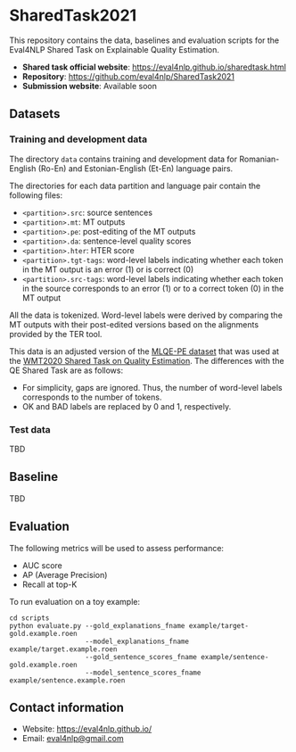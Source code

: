 # SharedTask2021

This repository contains the data, baselines and evaluation scripts for the Eval4NLP Shared Task on
Explainable Quality Estimation.

- **Shared task official website**: https://eval4nlp.github.io/sharedtask.html
- **Repository**: https://github.com/eval4nlp/SharedTask2021
- **Submission website**: Available soon

## Datasets

### Training and development data

The directory `data` contains training and development data for Romanian-English (Ro-En) and Estonian-English (Et-En)
language pairs.

The directories for each data partition and language pair contain the following files:

- `<partition>.src`: source sentences
- `<partition>.mt`: MT outputs
- `<partition>.pe`: post-editing of the MT outputs
- `<partition>.da`: sentence-level quality scores
- `<partition>.hter`: HTER score
- `<partition>.tgt-tags`: word-level labels indicating whether each token in the MT output is an error (1)
  or is correct (0)
- `<partition>.src-tags`: word-level labels indicating whether each token in the source corresponds to an error (1)
  or to a correct token (0) in the MT output

All the data is tokenized. Word-level labels were derived by comparing the MT outputs with their post-edited versions
based on the alignments provided by the TER tool.

This data is an adjusted version of the [MLQE-PE dataset](https://github.com/sheffieldnlp/mlqe-pe) that was used
at the [WMT2020 Shared Task on Quality Estimation](http://www.statmt.org/wmt20/quality-estimation-task.html).
The differences with the QE Shared Task are as follows:
- For simplicity, gaps are ignored. Thus, the number of word-level labels corresponds to the number of tokens.
- OK and BAD labels are replaced by 0 and 1, respectively.

### Test data

TBD

## Baseline

TBD

## Evaluation

The following metrics will be used to assess performance:
- AUC score
- AP (Average Precision)
- Recall at top-K

To run evaluation on a toy example:
```
cd scripts
python evaluate.py --gold_explanations_fname example/target-gold.example.roen 
                   --model_explanations_fname example/target.example.roen
                   --gold_sentence_scores_fname example/sentence-gold.example.roen
                   --model_sentence_scores_fname example/sentence.example.roen
```

## Contact information
- Website: https://eval4nlp.github.io/
- Email: eval4nlp@gmail.com
